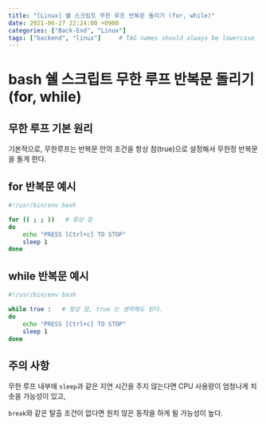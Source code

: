 ```yaml
---
title: "[Linux] 쉘 스크립트 무한 루프 반복문 돌리기 (for, while)"
date: 2021-06-27 22:24:00 +0900
categories: ["Back-End", "Linux"]
tags: ["backend", "linux"]     # TAG names should always be lowercase
---
```


# bash 쉘 스크립트 무한 루프 반복문 돌리기 (for, while)

## 무한 루프 기본 원리

기본적으로, 무한루프는 반복문 안의 조건을 항상 참(true)으로 설정해서 무한정 반복문을 돌게 한다.

## for 반복문 예시
```bash
#!/usr/bin/env bash

for (( ; ; ))   # 항상 참
do
    echo "PRESS [Ctrl+c] TO STOP"
    sleep 1
done
```

## while 반복문 예시
```bash
#!/usr/bin/env bash

while true :   # 항상 참, true 는 생략해도 된다.
do
    echo "PRESS [Ctrl+c] TO STOP"
    sleep 1
done
```

## 주의 사항

무한 루프 내부에 `sleep`과 같은 지연 시간을 주지 않는다면 CPU 사용량이 엄청나게 치솟을 가능성이 있고,

`break`와 같은 탈출 조건이 없다면 원치 않은 동작을 하게 될 가능성이 높다.